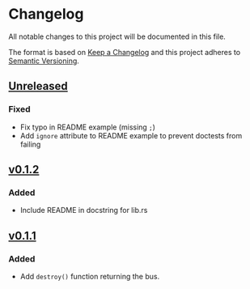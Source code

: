 # Changelog

All notable changes to this project will be documented in this file.

The format is based on [Keep a Changelog](http://keepachangelog.com/)
and this project adheres to [Semantic Versioning](http://semver.org/).

## [Unreleased]

### Fixed

- Fix typo in README example (missing `;`)
- Add `ignore` attribute to README example to prevent doctests from failing

## [v0.1.2]

### Added

- Include README in docstring for lib.rs

## [v0.1.1]

### Added

- Add `destroy()` function returning the bus.

[Unreleased]: https://github.com/JanekGraff/tmp1075-rs/compare/v0.1.2...HEAD
[v0.1.1]: https://github.com/JanekGraff/tmp1075-rs/compare/v0.1.0...v0.1.1
[v0.1.2]: https://github.com/JanekGraff/tmp1075-rs/compare/v0.1.1...v0.1.2